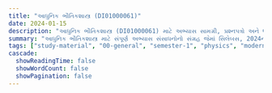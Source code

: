 ```yaml
---
title: "આધુનિક ભૌતિકશાસ્ત્ર (DI01000061)"
date: 2024-01-15
description: "આધુનિક ભૌતિકશાસ્ત્ર (DI01000061) માટે અભ્યાસ સામગ્રી, પ્રશ્નપત્રો અને ઉકેલો - સામાન્ય અભ્યાસ, સેમેસ્ટર 1"
summary: "આધુનિક ભૌતિકશાસ્ત્ર માટે સંપૂર્ણ અભ્યાસ સંસાધનોનો સંગ્રહ જેમાં સિલેબસ, 2024ના પ્રશ્નપત્રો અને વિગતવાર ઉકેલોનો સમાવેશ થાય છે"
tags: ["study-material", "00-general", "semester-1", "physics", "modern-physics", "DI01000061"]
cascade:
  showReadingTime: false
  showWordCount: false
  showPagination: false
---
```

